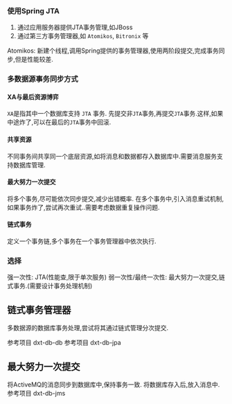 ### 使用Spring JTA
1. 通过应用服务器提供JTA事务管理,如JBoss
2. 通过第三方事务管理器,如 `Atomikos`, `Bitronix` 等

Atomikos: 新建个线程,调用Spring提供的事务管理器,使用两阶段提交,完成事务同步,但是性能较差.

### 多数据源事务同步方式
#### XA与最后资源博弈
`XA`是指其中一个数据库支持 `JTA` 事务. 先提交非`JTA`事务,再提交`JTA`事务.这样,如果中途炸了,可以在最后的`JTA`事务中回滚.

#### 共享资源
不同事务间共享同一个底层资源,如将消息和数据都存入数据库中.需要消息服务支持数据库管理.

#### 最大努力一次提交
将多个事务,尽可能依次同步提交,减少出错概率.
在多个事务中,引入消息重试机制,如果事务炸了,尝试再次重试..需要考虑数据重复操作问题.

#### 链式事务
定义一个事务链,多个事务在一个事务管理器中依次执行.

### 选择
强一次性: JTA(性能查,限于单次服务)
弱一次性/最终一次性: 最大努力一次提交,链式事务.(需要设计事务处理机制)


## 链式事务管理器
多数据源的数据库事务处理,尝试将其通过链式管理分次提交.

参考项目 dxt-db-db
参考项目 dxt-db-jpa
## 最大努力一次提交
将ActiveMQ的消息同步到数据库中,保持事务一致.
将数据库存入后,放入消息中.
参考项目 dxt-db-jms 

